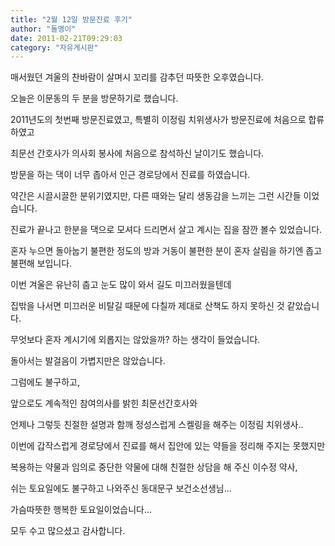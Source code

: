 ```yaml
---
title: "2월 12일 방문진료 후기"
author: "돌멩이"
date: 2011-02-21T09:29:03
category: "자유게시판"
---
```


매서웠던 겨울의 찬바람이 살며시 꼬리를 감추던 따뜻한 오후였습니다.

오늘은 이문동의 두 분을 방문하기로 했습니다.

2011년도의 첫번째 방문진료였고, 특별히 이정림 치위생사가 방문진료에 처음으로 합류하였고

최문선 간호사가 의사회 봉사에 처음으로 참석하신 날이기도 했습니다.

방문을 하는 댁이 너무 좁아서 인근 경로당에서 진료를 하였습니다.

약간은 시끌시끌한 분위기였지만, 다른 때와는 달리 생동감을 느끼는 그런 시간들 이었습니다.

진료가 끝나고 한분을 댁으로 모셔다 드리면서 살고 계시는 집을 잠깐 볼수 있었습니다.

혼자 누으면 돌아눕기 불편한 정도의 방과 거동이 불편한 분이 혼자 살림을 하기엔 좁고 불편해 보입니다.

이번 겨울은 유난히 춥고 눈도 많이 와서 길도 미끄러웠을텐데

집밖을 나서면 미끄러운 비탈길 때문에 다칠까 제대로 산책도 하지 못하신 것 같았습니다.

무엇보다 혼자 계시기에 외롭지는 않았을까? 하는 생각이 들었습니다.

돌아서는 발걸음이 가볍지만은 않았습니다.

그럼에도 불구하고,

앞으로도 계속적인 참여의사를 밝힌 최문선간호사와

언제나 그렇듯 친절한 설명과 함깨 정성스럽게 스켈링을 해주는 이정림 치위생사..

이번에 갑작스럽게 경로당에서 진료를 해서 집안에 있는 약들을 정리해 주지는 못했지만

복용하는 약물과 임의로 중단한 약물에 대해 친절한 상담을 해 주신 이수정 약사,

쉬는 토요일에도 불구하고 나와주신 동대문구 보건소선생님...

가슴따뜻한 행복한 토요일이었습니다...

모두 수고 많으셨고 감사합니다.
